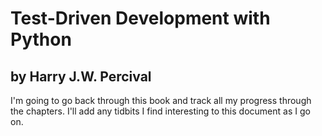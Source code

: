 # Test-Driven Development with Python
## by Harry J.W. Percival

I'm going to go back through this book and track all my progress through the chapters. I'll add any tidbits I find interesting to this document as I go on.
